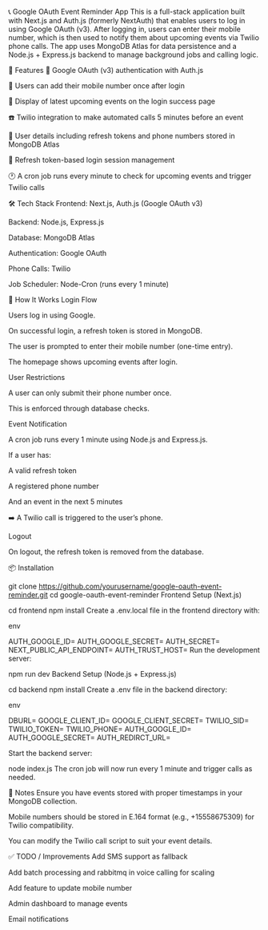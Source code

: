 📞 Google OAuth Event Reminder App
This is a full-stack application built with Next.js and Auth.js (formerly NextAuth) that enables users to log in using Google OAuth (v3). After logging in, users can enter their mobile number, which is then used to notify them about upcoming events via Twilio phone calls. The app uses MongoDB Atlas for data persistence and a Node.js + Express.js backend to manage background jobs and calling logic.

🚀 Features
🔐 Google OAuth (v3) authentication with Auth.js

📱 Users can add their mobile number once after login

📅 Display of latest upcoming events on the login success page

☎️ Twilio integration to make automated calls 5 minutes before an event

💾 User details including refresh tokens and phone numbers stored in MongoDB Atlas

🔄 Refresh token-based login session management

🕐 A cron job runs every minute to check for upcoming events and trigger Twilio calls

🛠️ Tech Stack
Frontend: Next.js, Auth.js (Google OAuth v3)

Backend: Node.js, Express.js

Database: MongoDB Atlas

Authentication: Google OAuth

Phone Calls: Twilio

Job Scheduler: Node-Cron (runs every 1 minute)

🧠 How It Works
Login Flow

Users log in using Google.

On successful login, a refresh token is stored in MongoDB.

The user is prompted to enter their mobile number (one-time entry).

The homepage shows upcoming events after login.

User Restrictions

A user can only submit their phone number once.

This is enforced through database checks.

Event Notification

A cron job runs every 1 minute using Node.js and Express.js.

If a user has:

A valid refresh token

A registered phone number

And an event in the next 5 minutes

➡️ A Twilio call is triggered to the user’s phone.

Logout

On logout, the refresh token is removed from the database.

📦 Installation

git clone https://github.com/yourusername/google-oauth-event-reminder.git
cd google-oauth-event-reminder
Frontend Setup (Next.js)

cd frontend
npm install
Create a .env.local file in the frontend directory with:

env

AUTH_GOOGLE_ID=
AUTH_GOOGLE_SECRET=
AUTH_SECRET=
NEXT_PUBLIC_API_ENDPOINT=
AUTH_TRUST_HOST=
Run the development server:

npm run dev
Backend Setup (Node.js + Express.js)

cd backend
npm install
Create a .env file in the backend directory:

env

DBURL=
GOOGLE_CLIENT_ID=
GOOGLE_CLIENT_SECRET=
TWILIO_SID=
TWILIO_TOKEN=
TWILIO_PHONE=
AUTH_GOOGLE_ID=
AUTH_GOOGLE_SECRET=
AUTH_REDIRCT_URL=

Start the backend server:

node index.js
The cron job will now run every 1 minute and trigger calls as needed.

📌 Notes
Ensure you have events stored with proper timestamps in your MongoDB collection.

Mobile numbers should be stored in E.164 format (e.g., +15558675309) for Twilio compatibility.

You can modify the Twilio call script to suit your event details.

✅ TODO / Improvements
Add SMS support as fallback

Add batch processing and rabbitmq in voice calling for scaling

Add feature to update mobile number

Admin dashboard to manage events

Email notifications
